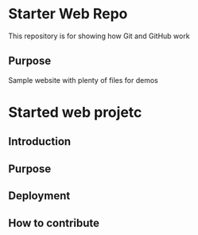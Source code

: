 # Starter Web Repo

This repository is for showing how Git and GitHub work

## Purpose

Sample website with plenty of files for demos

# Started web projetc

## Introduction

## Purpose

## Deployment

## How to contribute